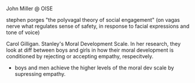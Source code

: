 John Miller @ OISE

stephen porges "the polyvagal theory of social engagement" (on vagas nerve what regulates sense of safety, in response to facial expressions and tone of voice)

Carol Gilligan. Stanley's Moral Development Scale. In her research, they look at diff between boys and girls in how their moral development is conditioned by rejecting or accepting empathy, respecitvely. 
- boys and men achieve the higher levels of the moral dev scale by supressing empathy. 